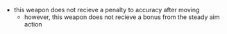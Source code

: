 * this weapon does not recieve a penalty to accuracy after moving
  * however, this weapon does not recieve a bonus from the steady aim action
